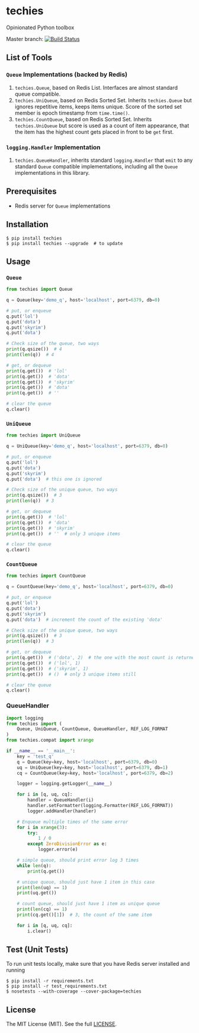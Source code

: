 # techies

Opinionated Python toolbox

Master branch: [![Build Status](https://travis-ci.org/woozyking/techies.png?branch=master)](https://travis-ci.org/woozyking/techies)

## List of Tools

### `Queue` Implementations (backed by Redis)

1. `techies.Queue`, based on Redis List. Interfaces are almost standard queue compatible.
2. `techies.UniQueue`, based on Redis Sorted Set. Inherits `techies.Queue` but ignores repetitive items, keeps items unique. Score of the sorted set member is epoch timestamp from `time.time()`.
3. `techies.CountQueue`, based on Redis Sorted Set. Inherits `techies.UniQueue` but score is used as a count of item appearance, that the item has the highest count gets placed in front to be `get` first.

### `logging.Handler` Implementation

1. `techies.QueueHandler`, inherits standard `logging.Handler` that `emit` to any standard `Queue` compatible implementations, including all the `Queue` implementations in this library.

## Prerequisites

* Redis server for `Queue` implementations

## Installation

```
$ pip install techies
$ pip install techies --upgrade  # to update
```

## Usage

### `Queue`

```python
from techies import Queue

q = Queue(key='demo_q', host='localhost', port=6379, db=0)

# put, or enqueue
q.put('lol')
q.put('dota')
q.put('skyrim')
q.put('dota')

# Check size of the queue, two ways
print(q.qsize())  # 4
print(len(q))  # 4

# get, or dequeue
print(q.get())  # 'lol'
print(q.get())  # 'dota'
print(q.get())  # 'skyrim'
print(q.get())  # 'dota'
print(q.get())  # ''

# clear the queue
q.clear()
```

### `UniQueue`

```python
from techies import UniQueue

q = UniQueue(key='demo_q', host='localhost', port=6379, db=0)

# put, or enqueue
q.put('lol')
q.put('dota')
q.put('skyrim')
q.put('dota')  # this one is ignored

# Check size of the unique queue, two ways
print(q.qsize())  # 3
print(len(q))  # 3

# get, or dequeue
print(q.get())  # 'lol'
print(q.get())  # 'dota'
print(q.get())  # 'skyrim'
print(q.get())  # ''  # only 3 unique items

# clear the queue
q.clear()
```

### `CountQueue`

```python
from techies import CountQueue

q = CountQueue(key='demo_q', host='localhost', port=6379, db=0)

# put, or enqueue
q.put('lol')
q.put('dota')
q.put('skyrim')
q.put('dota')  # increment the count of the existing 'dota'

# Check size of the unique queue, two ways
print(q.qsize())  # 3
print(len(q))  # 3

# get, or dequeue
print(q.get())  # ('dota', 2)  # the one with the most count is returned first
print(q.get())  # ('lol', 1)
print(q.get())  # ('skyrim', 1)
print(q.get())  # ()  # only 3 unique items still

# clear the queue
q.clear()
```

### QueueHandler

```python
import logging
from techies import (
    Queue, UniQueue, CountQueue, QueueHandler, REF_LOG_FORMAT
)
from techies.compat import xrange

if __name__ == '__main__':
    key = 'test_q'
    q = Queue(key=key, host='localhost', port=6379, db=0)
    uq = UniQueue(key=key, host='localhost', port=6379, db=1)
    cq = CountQueue(key=key, host='localhost', port=6379, db=2)

    logger = logging.getLogger(__name__)

    for i in [q, uq, cq]:
        handler = QueueHandler(i)
        handler.setFormatter(logging.Formatter(REF_LOG_FORMAT))
        logger.addHandler(handler)

    # Enqueue multiple times of the same error
    for i in xrange(3):
        try:
            1 / 0
        except ZeroDivisionError as e:
            logger.error(e)

    # simple queue, should print error log 3 times
    while len(q):
        print(q.get())

    # unique queue, should just have 1 item in this case
    print(len(uq) == 1)
    print(uq.get())

    # count queue, should just have 1 item as unique queue
    print(len(cq) == 1)
    print(cq.get()[1])  # 3, the count of the same item

    for i in [q, uq, cq]:
        i.clear()
```

## Test (Unit Tests)

To run unit tests locally, make sure that you have Redis server installed and running

```
$ pip install -r requirements.txt
$ pip install -r test_requirements.txt
$ nosetests --with-coverage --cover-package=techies
```

## License

The MIT License (MIT). See the full [LICENSE](https://github.com/woozyking/techies/blob/master/LICENSE).
